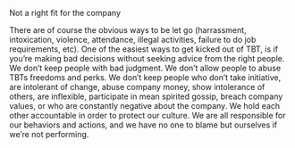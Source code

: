Not a right fit for the company  
 
There are of course the obvious ways to be let go (harrassment, intoxication, violence, attendance, illegal activities, failure to do job requirements, etc). One of the easiest ways to get kicked out of TBT, is if you’re making bad decisions without seeking advice from the right people. We don’t keep people with bad judgment. We don’t allow people to abuse TBTs freedoms and perks. We don’t keep people who don’t take initiative, are intolerant of change, abuse company money, show intolerance of others, are inflexible, participate in mean spirited gossip, breach company values, or who are constantly negative about the company. We hold each other accountable in order to protect our culture. We are all responsible for our behaviors and actions, and we have no one to blame but ourselves if we’re not performing. 
